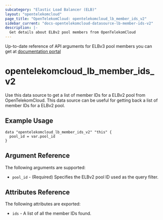 ```yaml
---
subcategory: "Elastic Load Balancer (ELB)"
layout: "opentelekomcloud"
page_title: "OpenTelekomCloud: opentelekomcloud_lb_member_ids_v2"
sidebar_current: "docs-opentelekomcloud-datasource-lb-member-ids-v2"
description: |-
  Get details about ELBv2 pool members from OpenTelekomCloud
---
```


Up-to-date reference of API arguments for ELBv3 pool members you can get at
[documentation portal](https://docs.otc.t-systems.com/elastic-load-balancing/api-ref/apis_v2.0/backend_server/querying_backend_servers.html#elb-zq-hd-0002)

# opentelekomcloud_lb_member_ids_v2

Use this data source to get a list of member IDs for a ELBv2 pool from OpenTelekomCloud.
This data source can be useful for getting back a list of member IDs for a ELBv2 pool.

## Example Usage

```hcl
data "opentelekomcloud_lb_member_ids_v2" "this" {
  pool_id = var.pool_id
}
```

## Argument Reference

The following arguments are supported:

* `pool_id` - (Required) Specifies the ELBv2 pool ID used as the query filter.

## Attributes Reference

The following attributes are exported:

* `ids` - A list of all the member IDs found.

